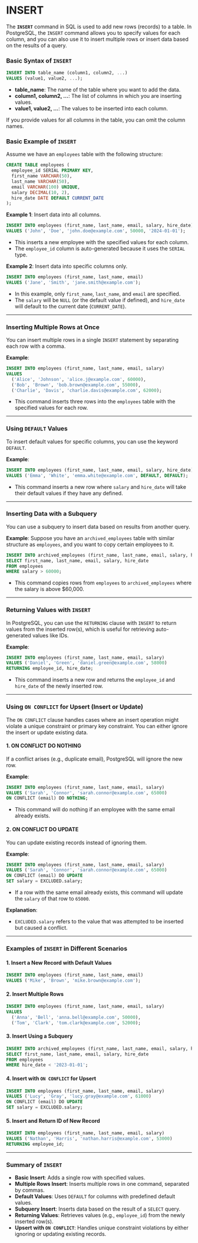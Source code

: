 # INSERT

The **`INSERT`** command in SQL is used to add new rows (records) to a table. In PostgreSQL, the `INSERT` command allows you to specify values for each column, and you can also use it to insert multiple rows or insert data based on the results of a query.

### Basic Syntax of `INSERT`

```sql
INSERT INTO table_name (column1, column2, ...)
VALUES (value1, value2, ...);
```

- **table_name**: The name of the table where you want to add the data.
- **column1, column2, ...**: The list of columns in which you are inserting values.
- **value1, value2, ...**: The values to be inserted into each column.

If you provide values for all columns in the table, you can omit the column names.

### Basic Example of `INSERT`

Assume we have an `employees` table with the following structure:

```sql
CREATE TABLE employees (
  employee_id SERIAL PRIMARY KEY,
  first_name VARCHAR(50),
  last_name VARCHAR(50),
  email VARCHAR(100) UNIQUE,
  salary DECIMAL(10, 2),
  hire_date DATE DEFAULT CURRENT_DATE
);
```

**Example 1**: Insert data into all columns.

```sql
INSERT INTO employees (first_name, last_name, email, salary, hire_date)
VALUES ('John', 'Doe', 'john.doe@example.com', 50000, '2024-01-01');
```

- This inserts a new employee with the specified values for each column.
- The `employee_id` column is auto-generated because it uses the `SERIAL` type.

**Example 2**: Insert data into specific columns only.

```sql
INSERT INTO employees (first_name, last_name, email)
VALUES ('Jane', 'Smith', 'jane.smith@example.com');
```

- In this example, only `first_name`, `last_name`, and `email` are specified.
- The `salary` will be `NULL` (or the default value if defined), and `hire_date` will default to the current date (`CURRENT_DATE`).

---

### Inserting Multiple Rows at Once

You can insert multiple rows in a single `INSERT` statement by separating each row with a comma.

**Example**:
```sql
INSERT INTO employees (first_name, last_name, email, salary)
VALUES 
  ('Alice', 'Johnson', 'alice.j@example.com', 60000),
  ('Bob', 'Brown', 'bob.brown@example.com', 55000),
  ('Charlie', 'Davis', 'charlie.davis@example.com', 62000);
```

- This command inserts three rows into the `employees` table with the specified values for each row.

---

### Using `DEFAULT` Values

To insert default values for specific columns, you can use the keyword `DEFAULT`.

**Example**:
```sql
INSERT INTO employees (first_name, last_name, email, salary, hire_date)
VALUES ('Emma', 'White', 'emma.white@example.com', DEFAULT, DEFAULT);
```

- This command inserts a new row where `salary` and `hire_date` will take their default values if they have any defined.

---

### Inserting Data with a Subquery

You can use a subquery to insert data based on results from another query.

**Example**: Suppose you have an `archived_employees` table with similar structure as `employees`, and you want to copy certain employees to it.

```sql
INSERT INTO archived_employees (first_name, last_name, email, salary, hire_date)
SELECT first_name, last_name, email, salary, hire_date
FROM employees
WHERE salary > 60000;
```

- This command copies rows from `employees` to `archived_employees` where the salary is above $60,000.

---

### Returning Values with `INSERT`

In PostgreSQL, you can use the `RETURNING` clause with `INSERT` to return values from the inserted row(s), which is useful for retrieving auto-generated values like IDs.

**Example**:
```sql
INSERT INTO employees (first_name, last_name, email, salary)
VALUES ('Daniel', 'Green', 'daniel.green@example.com', 58000)
RETURNING employee_id, hire_date;
```

- This command inserts a new row and returns the `employee_id` and `hire_date` of the newly inserted row.

---

### Using `ON CONFLICT` for Upsert (Insert or Update)

The `ON CONFLICT` clause handles cases where an insert operation might violate a unique constraint or primary key constraint. You can either ignore the insert or update existing data.

#### 1. **ON CONFLICT DO NOTHING**
If a conflict arises (e.g., duplicate email), PostgreSQL will ignore the new row.

**Example**:
```sql
INSERT INTO employees (first_name, last_name, email, salary)
VALUES ('Sarah', 'Connor', 'sarah.connor@example.com', 65000)
ON CONFLICT (email) DO NOTHING;
```

- This command will do nothing if an employee with the same email already exists.

#### 2. **ON CONFLICT DO UPDATE**
You can update existing records instead of ignoring them.

**Example**:
```sql
INSERT INTO employees (first_name, last_name, email, salary)
VALUES ('Sarah', 'Connor', 'sarah.connor@example.com', 65000)
ON CONFLICT (email) DO UPDATE
SET salary = EXCLUDED.salary;
```

- If a row with the same email already exists, this command will update the `salary` of that row to `65000`.

**Explanation**:
- `EXCLUDED.salary` refers to the value that was attempted to be inserted but caused a conflict.

---

### Examples of `INSERT` in Different Scenarios

#### 1. Insert a New Record with Default Values
```sql
INSERT INTO employees (first_name, last_name, email)
VALUES ('Mike', 'Brown', 'mike.brown@example.com');
```

#### 2. Insert Multiple Rows
```sql
INSERT INTO employees (first_name, last_name, email, salary)
VALUES 
  ('Anna', 'Bell', 'anna.bell@example.com', 50000),
  ('Tom', 'Clark', 'tom.clark@example.com', 52000);
```

#### 3. Insert Using a Subquery
```sql
INSERT INTO archived_employees (first_name, last_name, email, salary, hire_date)
SELECT first_name, last_name, email, salary, hire_date
FROM employees
WHERE hire_date < '2023-01-01';
```

#### 4. Insert with `ON CONFLICT` for Upsert
```sql
INSERT INTO employees (first_name, last_name, email, salary)
VALUES ('Lucy', 'Gray', 'lucy.gray@example.com', 61000)
ON CONFLICT (email) DO UPDATE
SET salary = EXCLUDED.salary;
```

#### 5. Insert and Return ID of New Record
```sql
INSERT INTO employees (first_name, last_name, email, salary)
VALUES ('Nathan', 'Harris', 'nathan.harris@example.com', 53000)
RETURNING employee_id;
```

---

### Summary of `INSERT`

- **Basic Insert**: Adds a single row with specified values.
- **Multiple Rows Insert**: Inserts multiple rows in one command, separated by commas.
- **Default Values**: Uses `DEFAULT` for columns with predefined default values.
- **Subquery Insert**: Inserts data based on the result of a `SELECT` query.
- **Returning Values**: Retrieves values (e.g., `employee_id`) from the newly inserted row(s).
- **Upsert with `ON CONFLICT`**: Handles unique constraint violations by either ignoring or updating existing records.
